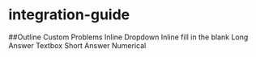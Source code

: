 # integration-guide
##Outline
Custom Problems 
Inline Dropdown 
Inline fill in the blank 
Long Answer Textbox 
Short Answer 
Numerical
